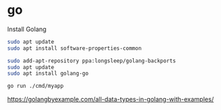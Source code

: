 # go

Install Golang
```bash
sudo apt update
sudo apt install software-properties-common

sudo add-apt-repository ppa:longsleep/golang-backports
sudo apt update
sudo apt install golang-go
```

```bash
go run ./cmd/myapp
```

https://golangbyexample.com/all-data-types-in-golang-with-examples/

